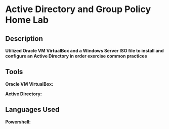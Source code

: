 # Active Directory and Group Policy Home Lab

## Description

**Utilized Oracle VM VirtualBox and a Windows Server ISO file to install and configure an Active Directory in order exercise common practices**

## Tools

**Oracle VM VirtualBox:**

**Active Directory:**

## Languages Used

**Powershell:**
